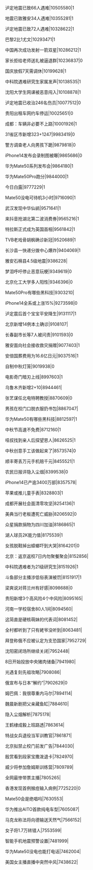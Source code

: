 泸定地震已致66人遇难|10505580|1

地震已致雅安34人遇难|10355281|1

泸定地震已致72人遇难|10328622|1

巴黎2比1尤文|10293471|1

中国再次成功发射一箭双星|10286212|1

家长拒给老师送礼被逼退群|10236837|0

国庆放假7天需调休|10199628|1

中科院遇难研究生家属发声|10138535|1

沈阳大学生网课被恶意闯入|10108878|1

泸定地震已收治246名伤员|10077512|0

贵阳出租车网约车停运|10025651|0

成都：车辆非必要不上路|10001926|1

31省区市新增323+1247|9983419|0

警方调查老人向男孩下跪|9879818|0

iPhone14发布会录制图被曝|9865686|0

华为Mate50系列发布会|9864180|1

华为Mate50Pro跑分|9844000|1

今日白露|9777229|1

Mate50没电可待机3小时|9716090|1

武汉发现中华仙鹟|9571641|1

来抖音抢湖北第二波消费券|9565216|1

特拉斯正式成为英国首相|9561842|1

TVB老戏骨胡枫确诊新冠|9520689|1

长沙县一快递分拨中心爆炸|9404069|1

雅安石棉县4.5级地震|9386228|

梦泪呼吁停止恶意玩梗|9349619|0

北京化工大学多人阳性|9346396|0

Mate50Pro有哪些黑科技|9303210|

iPhone14全系或上涨15%|9273598|0

泸定震后首个宝宝平安降生|9131117|1

北京新增14例本土确诊|9108107|

长春副市长等7人被问责|9101593|0

雅安面向社会接收救灾捐赠|9077403|1

安倍国葬费用为16.6亿日元|9037516|1

自制中秋灯笼|9019938|0

电影奇门暗刃上线|8997603|1

乌鲁木齐新增2+10|8944461|

张艺谋任北电特聘教授|8870609|0

男孩在校门口脱衣服扔书包|8867047|

华为Mate50有哪些黑科技|8812597|1

中秋节高速不免费|8712160|1

哑叔找到亲人后探望恩人|8626525|1

中秋创意手工该做起来了|8573574|0

顺丰寄丢万元手机赔千元|8455521|1

农民日报评隐入尘烟|8399538|0

iPhone14已产逾3400万部|8357578|

苹果或推儿童手表|8328803|1

成都开展社会面清零攻坚|8254136|1

美典当行老板遭死亡威胁|8206592|0

众星捐款捐物为四川加油|8186865|1

湖人球员2K能力值|8175539|1

女孩脱鞋掉出蟑螂吓到大哭|8164201|0

北京：返京返校7日内勿聚餐聚会|8152856|

中科院遇难者为21级研究生|8151926|1

斗鱼部分主播涉低俗表演被罚|8151917|1

梁爽说对蒋兰州有好感|8098688|0

贵阳新增3个高风险4个中风险|8095165|

河南一学校宿舍80人1间|8094560|

这简直是硬核萌妹的代表词|8081452|

全村都听到了只有姥爷没听到|8063481|

拜登称俄不应被认定为支恐国家|7952729|

沈阳密闭场所继续关闭|7952448|

8日开始投放中央猪肉储备|7941980|

光遇复刻先祖攻略|7908086|

俄宣布与日本“解约”|7902629|0

姆巴佩：我很尊重内马尔|7894114|

魏晨新剧把父亲藏鱼缸|7884610|

隐入尘烟解析|7875178|

王鹤棣成毅上班路透|7863614|

特战女兵退役当军训教官|7861871|

北京拟禁止校门前发广告|7844030|

殷赏看到段家宝撒泼退卡|7824970|

威少将参加詹姆斯训练营|7809789|

全网最惨带票主播|7805265|

香港发现首例猴痘输入病例|7725220|0

Mate50会是绝唱吗|7630553|

华为推出AITO首款纯电车型|7605087|

马克龙称法将向德输送天然气|7566152|

女子将1.7万转错人|7553599|

智能手机地震预警设置|7481999|

华为Mate50没电也能打电话|7462004|

美国女主播直播中突然中风|7438622|

